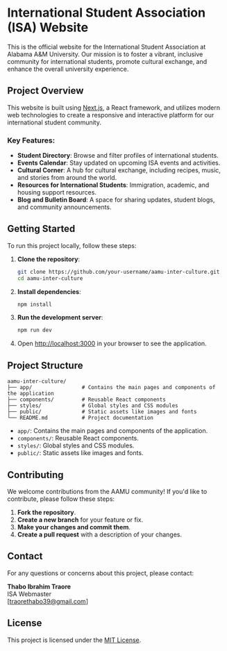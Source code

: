 # International Student Association (ISA) Website

This is the official website for the International Student Association at Alabama A&M University. Our mission is to foster a vibrant, inclusive community for international students, promote cultural exchange, and enhance the overall university experience.

## Project Overview

This website is built using [Next.js](https://nextjs.org), a React framework, and utilizes modern web technologies to create a responsive and interactive platform for our international student community.

### Key Features:

- **Student Directory**: Browse and filter profiles of international students.
- **Events Calendar**: Stay updated on upcoming ISA events and activities.
- **Cultural Corner**: A hub for cultural exchange, including recipes, music, and stories from around the world.
- **Resources for International Students**: Immigration, academic, and housing support resources.
- **Blog and Bulletin Board**: A space for sharing updates, student blogs, and community announcements.

## Getting Started

To run this project locally, follow these steps:

1. **Clone the repository**:

   ```bash
   git clone https://github.com/your-username/aamu-inter-culture.git
   cd aamu-inter-culture
   ```

2. **Install dependencies**:

   ```bash
   npm install
   ```

3. **Run the development server**:

   ```bash
   npm run dev
   ```

4. Open [http://localhost:3000](http://localhost:3000) in your browser to see the application.

## Project Structure

```plaintext
aamu-inter-culture/
├── app/                # Contains the main pages and components of the application
├── components/         # Reusable React components
├── styles/             # Global styles and CSS modules
├── public/             # Static assets like images and fonts
└── README.md           # Project documentation
```

- `app/`: Contains the main pages and components of the application.
- `components/`: Reusable React components.
- `styles/`: Global styles and CSS modules.
- `public/`: Static assets like images and fonts.

## Contributing

We welcome contributions from the AAMU community! If you'd like to contribute, please follow these steps:

1. **Fork the repository**.
2. **Create a new branch** for your feature or fix.
3. **Make your changes and commit them**.
4. **Create a pull request** with a description of your changes.

## Contact

For any questions or concerns about this project, please contact:

**Thabo Ibrahim Traore**  
ISA Webmaster  
[traorethabo39@gmail.com]

## License

This project is licensed under the [MIT License](LICENSE).
